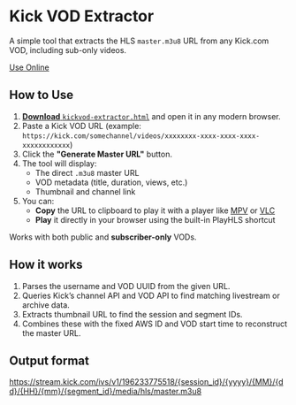 # Kick VOD Extractor

A simple tool that extracts the HLS `master.m3u8` URL from any Kick.com VOD, including sub-only videos.

[Use Online](https://htmlpreview.github.io/?https://github.com/mortyobnoxious/kickvod-extractor/blob/main/kickvod-extractor.html)

## How to Use

1. [**Download** `kickvod-extractor.html`](./kickvod-extractor.html) and open it in any modern browser.
2. Paste a Kick VOD URL (example: `https://kick.com/somechannel/videos/xxxxxxxx-xxxx-xxxx-xxxx-xxxxxxxxxxxx`)
3. Click the **"Generate Master URL"** button.
4. The tool will display:
   - The direct `.m3u8` master URL
   - VOD metadata (title, duration, views, etc.)
   - Thumbnail and channel link
5. You can:
   - **Copy** the URL to clipboard to play it with a player like [MPV](https://mpv.io/) or [VLC](https://www.videolan.org/vlc/)
   - **Play** it directly in your browser using the built-in PlayHLS shortcut

Works with both public and **subscriber-only** VODs.

## How it works

1. Parses the username and VOD UUID from the given URL.
2. Queries Kick’s channel API and VOD API to find matching livestream or archive data.
3. Extracts thumbnail URL to find the session and segment IDs.
4. Combines these with the fixed AWS ID and VOD start time to reconstruct the master URL.

## Output format
https://stream.kick.com/ivs/v1/196233775518/{session_id}/{yyyy}/{MM}/{dd}/{HH}/{mm}/{segment_id}/media/hls/master.m3u8
